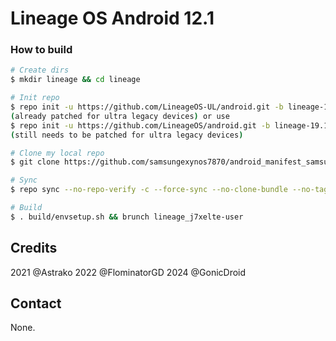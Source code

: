 # Lineage OS Android 12.1

### How to build ###

```bash
# Create dirs
$ mkdir lineage && cd lineage

# Init repo
$ repo init -u https://github.com/LineageOS-UL/android.git -b lineage-19.1 --git-lfs
(already patched for ultra legacy devices) or use
$ repo init -u https://github.com/LineageOS/android.git -b lineage-19.1 --git-lfs
(still needs to be patched for ultra legacy devices)

# Clone my local repo
$ git clone https://github.com/samsungexynos7870/android_manifest_samsung_j7xelte.git -b lineage-19.1-oss_bsp-vndk .repo/local_manifests

# Sync
$ repo sync --no-repo-verify -c --force-sync --no-clone-bundle --no-tags --optimized-fetch --prune -j`nproc` -v

# Build
$ . build/envsetup.sh && brunch lineage_j7xelte-user
```

## Credits
2021 @Astrako 2022 @FlominatorGD 2024 @GonicDroid

## Contact
None.
